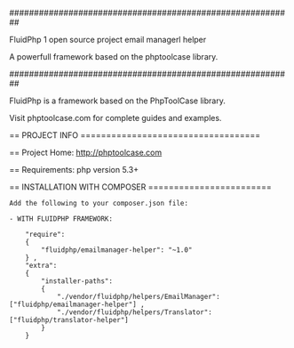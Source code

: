  ##########################################################

FluidPhp 1 open source project email managerl helper

A powerfull framework based on the phptoolcase library.

##########################################################

FluidPhp is a framework based on the PhpToolCase library.

Visit phptoolcase.com for complete guides and examples.

== PROJECT INFO ===================================

== Project Home: http://phptoolcase.com

== Requirements: php version 5.3+

== INSTALLATION WITH COMPOSER ========================
	
	Add the following to your composer.json file:
	
	- WITH FLUIDPHP FRAMEWORK:

		"require": 
		{
			"fluidphp/emailmanager-helper": "~1.0"
		} ,
		"extra": 
		{
			"installer-paths": 
			{
				"./vendor/fluidphp/helpers/EmailManager": ["fluidphp/emailmanager-helper"] ,
				"./vendor/fluidphp/helpers/Translator": ["fluidphp/translator-helper"]
			}
		}